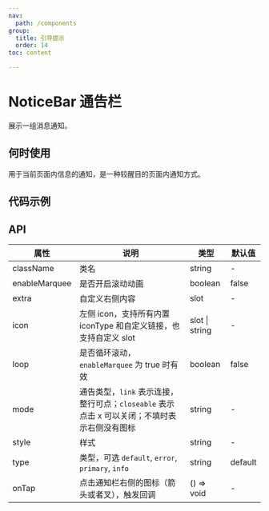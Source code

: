 ```yaml
---
nav:
  path: /components
group:
  title: 引导提示
  order: 14
toc: content

---
```


# NoticeBar 通告栏
<code src="../../docs/components/compatibility.tsx" inline="true"></code>

展示一组消息通知。

## 何时使用

用于当前页面内信息的通知，是一种较醒目的页面内通知方式。

## 代码示例
<code src='pages/NoticeBar/index'></code>

## API

| 属性       | 说明                   | 类型        | 默认值 |
| ---------- | ---------------------- | ----------- | ------ |
| className  | 类名                   | string      | -      |
| enableMarquee | 是否开启滚动动画       | boolean     | false  |
| extra      | 自定义右侧内容         | slot        | -      |
| icon       | 左侧 icon，支持所有内置 iconType 和自定义链接，也支持自定义 slot | slot \| string | -      |
| loop       | 是否循环滚动，`enableMarquee` 为 true 时有效 | boolean | false  |
| mode       | 通告类型，`link` 表示连接，整行可点；`closeable` 表示点击 x 可以关闭；不填时表示右侧没有图标 | string      | -      |
| style      | 样式                   | string      | -      |
| type       | 类型，可选 `default`, `error`, `primary`, `info` | string | default |
| onTap      | 点击通知栏右侧的图标（箭头或者叉），触发回调 | () => void | -      |

